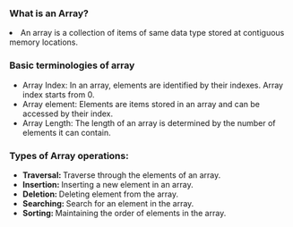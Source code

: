### What is an Array?

<li>An array is a collection of items of same data type stored at contiguous memory locations. </li>

### Basic terminologies of array

<ul>
  <li>Array Index: In an array, elements are identified by their indexes. Array index starts from 0.</li>
  <li>Array element: Elements are items stored in an array and can be accessed by their index.</li>
  <li>Array Length: The length of an array is determined by the number of elements it can contain. </li>
</ul>

### Types of Array operations:

<ul>
  <li><strong>Traversal: </strong> Traverse through the elements of an array.</li>
  <li><strong>Insertion: </strong> Inserting a new element in an array.</li>
  <li><strong>Deletion: </strong> Deleting element from the array.</li>
  <li><strong>Searching: </strong>  Search for an element in the array.</li>
  <li><strong>Sorting: </strong> Maintaining the order of elements in the array.</li>
</ul>
